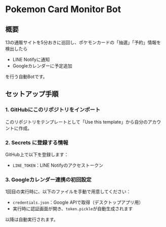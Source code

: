# Pokemon Card Monitor Bot

## 概要

13の通販サイトを5分おきに巡回し、ポケモンカードの「抽選」「予約」情報を検出したら
- LINE Notifyに通知
- Googleカレンダーに予定追加

を行う自動Botです。

## セットアップ手順

### 1. GitHubにこのリポジトリをインポート

このリポジトリをテンプレートとして「Use this template」から自分のアカウントに作成。

### 2. Secrets に登録する情報

GitHub上で以下を登録します：

- `LINE_TOKEN`：LINE Notifyのアクセストークン

### 3. Googleカレンダー連携の初回設定

1回目の実行時に、以下のファイルを手動で用意してください：

- `credentials.json`：Google APIで取得（デスクトップアプリ用）
- 実行時に認証画面が開き、`token.pickle`が自動生成されます

以降は自動実行されます。

